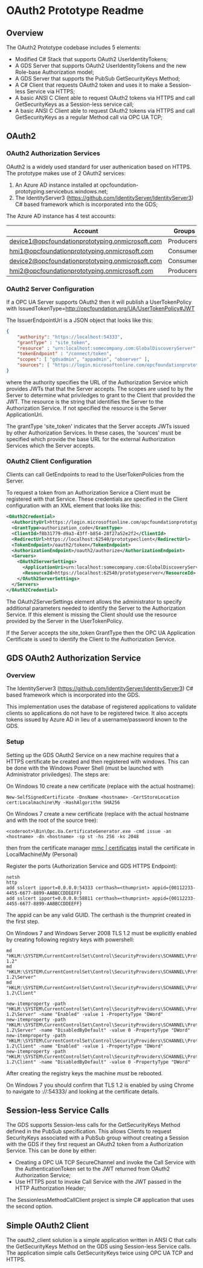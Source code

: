 # OAuth2 Prototype Readme #
## Overview ##
The OAuth2 Prototype codebase includes 5 elements:

* Modified C# Stack that supports OAuth2 UserIdentityTokens;
* A GDS Server that supports OAuth2 UserIdentityTokens and the new Role-base Authorization model;
* A GDS Server that supports the PubSub GetSecurityKeys Method;
* A C# Client that requests OAuth2 token and uses it to make a Session-less Service via HTTPS;
* A basic ANSI C Client able to request OAuth2 tokens via HTTPS and call GetSecurityKeys as a Session-less service call; 
* A basic ANSI C Client able to request OAuth2 tokens via HTTPS and call GetSecurityKeys as a regular Method call via OPC UA TCP; 

## OAuth2 ##
### OAuth2 Authorization Services ###
OAuth2 is a widely used standard for user authenication based on HTTPS. The prototype makes use of 2 OAuth2 services:

1. An Azure AD instance installed at opcfoundation-prototyping.servicebus.windows.net;
2. The IdentityServer3 (https://github.com/IdentityServer/IdentityServer3) C# based framework which is incorporated into the GDS;

The Azure AD instance has 4 test accounts:

| Account | Groups | Password |
|---------|--------|----------|
|device1@opcfoundationprototyping.onmicrosoft.com|Producers|Joyo9630|
|hmi1@opcfoundationprototyping.onmicrosoft.com|Consumers||
|device2@opcfoundationprototyping.onmicrosoft.com|Consumers||
|hmi2@opcfoundationprototyping.onmicrosoft.com|Producers||

### OAuth2 Server Configuration ###
If a OPC UA Server supports OAuth2 then it will publish a UserTokenPolicy with IssuedTokenType=http://opcfoundation.org/UA/UserTokenPolicy#JWT 

The IssuerEndpointUrl is a JSON object that looks like this:

```json
{ 
	"authority": "https://localhost:54333", 
	"grantType" : "site_token", 
	"resource" : "urn:localhost:somecompany.com:GlobalDiscoveryServer",
	"tokenEndpoint" : "/connect/token", 
	"scopes": [ "gdsadmin", "appadmin", "observer" ], 
	"sources": [ "https://login.microsoftonline.com/opcfoundationprototyping.onmicrosoft.com" ]
}
```
where the authority specifies the URL of the Authorization Service which provides JWTs that that the Server accepts. The scopes are used to by the Server to determine what priviledges to grant to the Client that provided the JWT. The resource is the string that identifies the Server to the Authorization Service. If not specified the resource is the Server ApplicationUri.

The grantType 'site_token' indicates that the Server accepts JWTs issued by other Authorization Services. In these cases, the 'sources' must be specified which provide the base URL for the external Authorization Services which the Server accepts. 

### OAuth2 Client Configuration ###
Clients can call GetEndpoints to read to the UserTokenPolicies from the Server.

To request a token from an Authorization Service a Client must be registered with that Service. These credentials are specified in the Client configuration with an XML element that looks like this:

```xml
<OAuth2Credential>
  <AuthorityUrl>https://login.microsoftonline.com/opcfoundationprototyping.onmicrosoft.com</AuthorityUrl>
  <GrantType>authorization_code</GrantType>
  <ClientId>f8b31779-d9a3-43ff-b854-28f27a52e2f2</ClientId>
  <RedirectUrl>https://localhost:62540/prototypeclient</RedirectUrl>
  <TokenEndpoint>/oauth2/token</TokenEndpoint>
  <AuthorizationEndpoint>/oauth2/authorize</AuthorizationEndpoint>          
  <Servers>
    <OAuth2ServerSettings>
      <ApplicationUri>urn:localhost:somecompany.com:GlobalDiscoveryServer</ApplicationUri>
      <ResourceId>https://localhost:62540/prototypeserver</ResourceId>
    </OAuth2ServerSettings>
  </Servers>
</OAuth2Credential>
```

The OAuth2ServerSettings element allows the administrator to specify additional parameters needed to identify the Server to the Authorization Service. If this element is missing the Client should use the resource provided by the Server in the UserTokenPolicy.

If the Server accepts the site_token GrantType then the OPC UA Application Certificate is used to identify the Client to the Authorization Service.

## GDS OAuth2 Authorization Service ##
### Overview ###
The IdentityServer3 (https://github.com/IdentityServer/IdentityServer3) C# based framework which is incorporated into the GDS.

This implementation uses the database of registered applications to validate clients so applications do not have to be registered twice. It also accepts tokens issued by Azure AD in lieu of a username/password known to the GDS.

### Setup ###
Setting up the GDS OAuth2 Service on a new machine requires that a HTTPS certificate be created and then registered with windows. This can be done with the Windows Power Shell (must be launched with Administrator priviledges). The steps are:

On Windows 10 create a new certificate (replace <hostname> with the actual hostname):
```
New-SelfSignedCertificate -DnsName <hostname> -CertStoreLocation cert:Localmachine\My -HashAlgorithm SHA256
```

On Windows 7 create a new certificate (replace <hostname> with the actual hostname and <coderoot> with the root of the source tree):
```
<coderoot>\Bin\Opc.Ua.CertificateGenerator.exe -cmd issue -an <hostname> -dn <hostname> -sp st -hs 256 -ks 2048 
```
then from the certificate manager [mmc | certificates](https://msdn.microsoft.com/en-us/library/ms788967(v=vs.110).aspx) install the certificate in LocalMachine\My (Personal)


Register the ports (Authorization Service and GDS HTTPS Endpoint):
```
netsh
http
add sslcert ipport=0.0.0.0:54333 certhash=<thumprint> appid={00112233-4455-6677-8899-AABBCCDDEEFF}
add sslcert ipport=0.0.0.0:58811 certhash=<thumprint> appid={00112233-4455-6677-8899-AABBCCDDEEFF}
```
The appid can be any valid GUID. 
The certhash is the thumprint created in the first step.

On Windows 7 and Windows Server 2008 TLS 1.2 must be explicitly enabled by creating following registry keys with powershell:

```
md "HKLM:\SYSTEM\CurrentControlSet\Control\SecurityProviders\SCHANNEL\Protocols\TLS 1.2"
md "HKLM:\SYSTEM\CurrentControlSet\Control\SecurityProviders\SCHANNEL\Protocols\TLS 1.2\Server"
md "HKLM:\SYSTEM\CurrentControlSet\Control\SecurityProviders\SCHANNEL\Protocols\TLS 1.2\Client"

new-itemproperty -path "HKLM:\SYSTEM\CurrentControlSet\Control\SecurityProviders\SCHANNEL\Protocols\TLS 1.2\Server" -name "Enabled" -value 1 -PropertyType "DWord"
new-itemproperty -path "HKLM:\SYSTEM\CurrentControlSet\Control\SecurityProviders\SCHANNEL\Protocols\TLS 1.2\Server" -name "DisabledByDefault" -value 0 -PropertyType "DWord"
new-itemproperty -path "HKLM:\SYSTEM\CurrentControlSet\Control\SecurityProviders\SCHANNEL\Protocols\TLS 1.2\Client" -name "Enabled" -value 1 -PropertyType "DWord"
new-itemproperty -path "HKLM:\SYSTEM\CurrentControlSet\Control\SecurityProviders\SCHANNEL\Protocols\TLS 1.2\Client" -name "DisabledByDefault" -value 0 -PropertyType "DWord"
```
After creating the registry keys the machine *must* be rebooted.

On Windows 7 you should confirm that TLS 1.2 is enabled by using Chrome to navigate to ://<hostname>:54333/ and looking at the certificate details.

## Session-less Service Calls ##
The GDS supports Session-less calls for the GetSecurityKeys Method defined in the PubSub specification. This allows Clients to request SecurityKeys associated with a PubSub group without creating a Session with the GDS if they first request an OAuth2 token from a Authorization Service. This can be done by either:

* Creating a OPC UA TCP SecureChannel and invoke the Call Service with the AuthenticationToken set to the JWT returned from OAuth2 Authorization Service;
* Use HTTPS post to invoke Call Service with the JWT passed in the HTTP Authorization Header; 

The SessionlessMethodCallClient project is simple C# application that uses the second option.

## Simple OAuth2 Client ##
The oauth2_client solution is a simple application written in ANSI C that calls the GetSecurityKeys Method on the GDS using Session-less Service calls. The application simple calls GetSecurityKeys twice using OPC UA TCP and HTTPS. 
